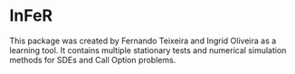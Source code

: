 # InFeR

This package was created by Fernando Teixeira and Ingrid Oliveira as a learning tool. It contains multiple stationary tests and numerical simulation methods for SDEs and Call Option problems.
